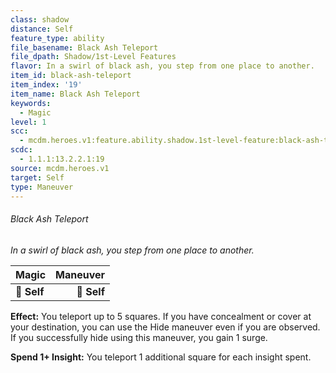 ```yaml
---
class: shadow
distance: Self
feature_type: ability
file_basename: Black Ash Teleport
file_dpath: Shadow/1st-Level Features
flavor: In a swirl of black ash, you step from one place to another.
item_id: black-ash-teleport
item_index: '19'
item_name: Black Ash Teleport
keywords:
  - Magic
level: 1
scc:
  - mcdm.heroes.v1:feature.ability.shadow.1st-level-feature:black-ash-teleport
scdc:
  - 1.1.1:13.2.2.1:19
source: mcdm.heroes.v1
target: Self
type: Maneuver
---
```


###### Black Ash Teleport

*In a swirl of black ash, you step from one place to another.*

| **Magic**   | **Maneuver** |
| ----------- | -----------: |
| **📏 Self** |  **🎯 Self** |

**Effect:** You teleport up to 5 squares. If you have concealment or cover at your destination, you can use the Hide maneuver even if you are observed. If you successfully hide using this maneuver, you gain 1 surge.

**Spend 1+ Insight:** You teleport 1 additional square for each insight spent.
